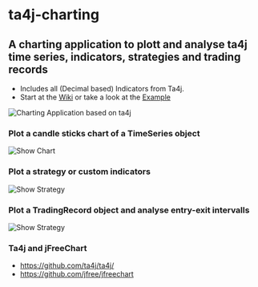 # ta4j-charting
## A charting application to plott and analyse ta4j time series, indicators, strategies and trading records

* Includes all (Decimal based) Indicators from Ta4j.
* Start at the [Wiki](https://github.com/team172011/ta4j-charting/wiki) or take a look at the [Example](https://github.com/team172011/ta4j-charting/blob/master/src/example/Example.java)

![Charting Application based on ta4j](https://github.com/team172011/ta4j-charting/blob/master/src/data/screenshots/show%20other%20indicators.png)


### Plot a candle sticks chart of a TimeSeries object
![Show Chart](https://github.com/team172011/ta4j-charting/blob/master/src/data/screenshots/show_graph.png )


### Plot a strategy or custom indicators
![Show Strategy](https://github.com/team172011/ta4j-charting/blob/master/src/data/screenshots/show_strategy.png )


### Plot a TradingRecord object and analyse entry-exit intervalls
![Show Strategy](https://github.com/team172011/ta4j-charting/blob/master/src/data/screenshots/show_trading_record.png )

### Ta4j and jFreeChart
* https://github.com/ta4j/ta4j/
* https://github.com/jfree/jfreechart
